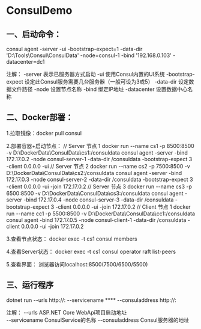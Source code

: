 # ConsulDemo

## 一、启动命令：
consul agent -server -ui -bootstrap-expect=1 -data-dir 'D:\Tools\Consul\ConsulData' -node=consul-1 -bind '192.168.0.103' -datacenter=dc1

注解：
    -server    表示已服务器方式启动
    -ui           使用Consul内置的UI系统
    -bootstrap-expect 设定此Consul服务需要几台服务器（一般可设为3或5）
    -data-dir 设定数据文件路径
    -node      设置节点名称
    -bind       绑定IP地址
    -datacenter   设置数据中心名称

## 二、Docker部署：
1.拉取镜像：docker pull consul

2.部署容器+启动节点：
// Server 节点 1
docker run --name cs1 -p 8500:8500 -v D:\DockerData\ConsulData\cs1:/consuldata consul agent -server -bind 172.17.0.2 -node consul-server-1 -data-dir /consuldata -bootstrap-expect 3 -client 0.0.0.0 -ui
// Server 节点 2
docker run --name cs2 -p 7500:8500 -v D:\DockerData\ConsulData\cs2:/consuldata consul agent -server -bind 172.17.0.3 -node consul-server-2 -data-dir /consuldata -bootstrap-expect 3 -client 0.0.0.0 -ui -join 172.17.0.2
// Server 节点 3
docker run --name cs3 -p 6500:8500 -v D:\DockerData\ConsulData\cs3:/consuldata consul agent -server -bind 172.17.0.4 -node consul-server-3 -data-dir /consuldata -bootstrap-expect 3 -client 0.0.0.0 -ui -join 172.17.0.2
// Client 节点 1
docker run --name cc1 -p 5500:8500 -v D:\DockerData\ConsulData\cc1:/consuldata consul agent -bind 172.17.0.5 -node consul-client-1 -data-dir /consuldata -client 0.0.0.0 -ui -join 172.17.0.2

3.查看节点状态：
docker exec -t cs1 consul members

4.查看Server状态：
docker exec -t cs1 consul operator raft list-peers

5.查看界面：
浏览器访问localhost:8500(7500/6500/5500)

## 三、运行程序
dotnet run --urls http://<IP>:<Port> --servicename **** --consuladdress http://<IP>:<Port>

注解：
    --urls            ASP.NET Core WebApi项目启动地址        
    --servicename     ConsulService的名称
    --consuladdress   Consul服务器的地址
